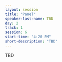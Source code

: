```yaml
---
layout: session
title: "Panel"
speaker-last-name: TBD
day: 2
track: 1
session: 6
start-time: "4:20 PM"
short-description: "TBD"
---
```


TBD